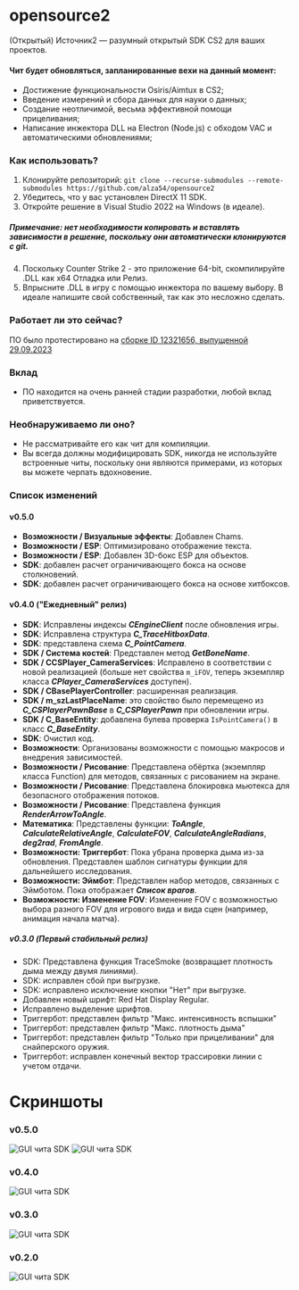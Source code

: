 
# opensource2 

(Открытый) Источник2 — разумный открытый SDK CS2 для ваших проектов.

#### Чит будет обновляться, запланированные вехи на данный момент:
* Достижение функциональности Osiris/Aimtux в CS2;
* Введение измерений и сбора данных для науки о данных;
* Создание неотличимой, весьма эффективной помощи прицеливания;  
* Написание инжектора DLL на Electron (Node.js) с обходом VAC и автоматическими обновлениями;

### Как использовать?
1. Клонируйте репозиторий: ``git clone --recurse-submodules --remote-submodules https://github.com/alza54/opensource2``
2. Убедитесь, что у вас установлен DirectX 11 SDK.
3. Откройте решение в Visual Studio 2022 на Windows (в идеале).
##### Примечание: нет необходимости копировать и вставлять зависимости в решение, поскольку они автоматически клонируются с git.
4. Поскольку Counter Strike 2 - это приложение 64-bit, скомпилируйте .DLL как x64 Отладка или Релиз.
5. Впрысните .DLL в игру с помощью инжектора по вашему выбору. В идеале напишите свой собственный, так как это несложно сделать.

### Работает ли это сейчас?
ПО было протестировано на [сборке ID 12321656, выпущенной 29.09.2023](https://steamdb.info/patchnotes/12321656/ "SteamDB.info Заметки к обновлению CS2")

### Вклад
* ПО находится на очень ранней стадии разработки, любой вклад приветствуется.

### Необнаруживаемо ли оно?
* Не рассматривайте его как чит для компиляции.
* Вы всегда должны модифицировать SDK, никогда не используйте встроенные читы, поскольку они являются примерами, из которых вы можете черпать вдохновение.

### Список изменений

#### v0.5.0

* **Возможности / Визуальные эффекты**: Добавлен Chams.
* **Возможности / ESP**: Оптимизировано отображение текста.  
* **Возможности / ESP**: Добавлен 3D-бокс ESP для объектов.
* **SDK**: добавлен расчет ограничивающего бокса на основе столкновений.
* **SDK**: добавлен расчет ограничивающего бокса на основе хитбоксов.

#### v0.4.0 ("Ежедневный" релиз)

* **SDK**: Исправлены индексы ***CEngineClient*** после обновления игры.
* **SDK**: Исправлена структура ***C_TraceHitboxData***.
* **SDK**: представлена схема ***C_PointCamera***.
* **SDK / Система костей**: Представлен метод ***GetBoneName***.
* **SDK / CCSPlayer_CameraServices**: Исправлено в соответствии с новой реализацией (больше нет свойства ``m_iFOV``, теперь экземпляр класса ***CPlayer_CameraServices*** доступен).
* **SDK / CBasePlayerController**: расширенная реализация. 
* **SDK / m_szLastPlaceName**: это свойство было перемещено из ***C_CSPlayerPawnBase*** в ***C_CSPlayerPawn*** при обновлении игры.
* **SDK / C_BaseEntity**: добавлена булева проверка ``IsPointCamera()`` в класс ***C_BaseEntity***.
* **SDK**: Очистил код.
* **Возможности**: Организованы возможности с помощью макросов и внедрения зависимостей.
* **Возможности / Рисование**: Представлена обёртка (экземпляр класса Function) для методов, связанных с рисованием на экране. 
* **Возможности / Рисование**: Представлена блокировка мьютекса для безопасного отображения потоков.
* **Возможности / Рисование**: Представлена функция ***RenderArrowToAngle***.
* **Математика**: Представлены функции: ***ToAngle***, ***CalculateRelativeAngle***, ***CalculateFOV***, ***CalculateAngleRadians***, ***deg2rad***, ***FromAngle***.
* **Возможности: Триггербот**: Пока убрана проверка дыма из-за обновления. Представлен шаблон сигнатуры функции для дальнейшего исследования.  
* **Возможности: Эймбот**: Представлен набор методов, связанных с Эймботом. Пока отображает ***Список врагов***.
* **Возможности: Изменение FOV**: Изменение FOV с возможностью выбора разного FOV для игрового вида и вида сцен (например, анимация начала матча).

##### v0.3.0 (Первый стабильный релиз)
* SDK: Представлена функция TraceSmoke (возвращает плотность дыма между двумя линиями). 
* SDK: исправлен сбой при выгрузке.
* SDK: исправлено исключение кнопки "Нет" при выгрузке.
* Добавлен новый шрифт: Red Hat Display Regular.
* Исправлено выделение шрифтов.
* Триггербот: представлен фильтр "Макс. интенсивность вспышки"
* Триггербот: представлен фильтр "Макс. плотность дыма" 
* Триггербот: представлен фильтр "Только при прицеливании" для снайперского оружия.
* Триггербот: исправлен конечный вектор трассировки линии с учетом отдачи.

# Скриншоты 

### v0.5.0
![GUI чита SDK](https://github.com/alza54/opensource2/blob/main/media/gui-v0.5.0-1.png?raw=true)
![GUI чита SDK](https://github.com/alza54/opensource2/blob/main/media/gui-v0.5.0-2.png?raw=true)

### v0.4.0
![GUI чита SDK](https://github.com/alza54/opensource2/blob/main/media/gui-v0.4.0.png?raw=true)

### v0.3.0
![GUI чита SDK](https://github.com/alza54/opensource2/blob/main/media/gui-v0.3.0.png?raw=true)

### v0.2.0
![GUI чита SDK](https://github.com/alza54/opensource2/blob/main/media/gui-v0.2.0.png?raw=true)
